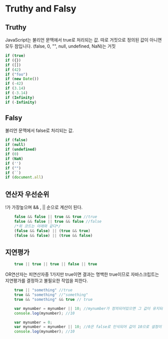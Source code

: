 # Truthy and Falsy

## Truthy

JavaScript는 불리언 문맥에서 true로 처리되는 값.
따로 거짓으로 정의된 값이 아니면 모두 참입니다.
(false, 0, "", null, undefined, NaN)는 거짓

```javascript
if (true)
if ({})
if ([])
if (42)
if ("foo")
if (new Date())
if (-42)
if (3.14)
if (-3.14)
if (Infinity)
if (-Infinity)
```

## Falsy

불리언 문맥에서 false로 처리되는 값.

```javascript
if (false)
if (null)
if (undefined)
if (0)
if (NaN)
if ('')
if ("")
if (``)
if (document.all)
```

## 연산자 우선순위

!가 가장높으며 && , || 순으로 계산이 된다.
```javascript
    false && false || true && true //true
    false && false || true && false //false
    /*위 코드는 아래와 같다*/
    (false && false) || (true && true)
    (false && false) || (true && false)
```

## 지연평가

```javascript
    true || true || true || false || true
```
OR연산자는 피연산자중 1가지만 true이면 결과는 명백한 true이므로 자바스크립트는 지연평가를 결정하고 불필요한 작업을 피한다.

```javascript
    true || "something" //true
    true && "something" //"something"
    true && "something" && true // true
```

```javascript
    var mynumber = mynumber || 10; //mynumber가 정의되어있으면 그 값이 유지되고 그렇지않으면 값이 10이 된다.
    console.log(mynumber); //10
```

```javascript
    var mynumber = 0;
    var mynumber = mynumber || 10; //0은 false로 인식되어 값이 10으로 설정이 되어버린다.
    console.log(mynumber); //10
```